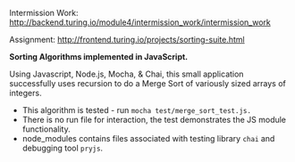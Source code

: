Intermission Work: http://backend.turing.io/module4/intermission_work/intermission_work

Assignment: http://frontend.turing.io/projects/sorting-suite.html


**Sorting Algorithms implemented in JavaScript.**

Using Javascript, Node.js, Mocha, & Chai, this small application successfully uses recursion to do a Merge Sort of variously sized arrays of integers.

* This algorithm is tested - run `mocha test/merge_sort_test.js.`
* There is no run file for interaction, the test demonstrates the JS module functionality.
* node_modules contains files associated with testing library `chai` and debugging tool `pryjs`.
